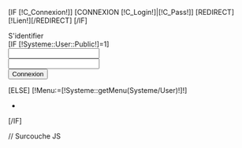 [IF [!C_Connexion!]]
	[CONNEXION [!C_Login!]|[!C_Pass!]]
	[REDIRECT][!Lien!][/REDIRECT]
[/IF]

<div class="EnteteComposant EnteteMonCompte">
	S'identifier
</div>

<div class="ContenuComposant ContenuComposantMonCompte">
	[IF [!Systeme::User::Public!]=1]
		<form action="/[!Lien!]" method="post">
			<div class="LigneForm">
				<input type="text" id="ComponentMonCompteLogin" name="C_Login" />
			</div>
			<div class="LigneForm">
				<input type="password" id="ComponentMonComptePass" name="C_Pass" />
			</div>
			<div class="LigneBoutons">
				<input type="submit" name="C_Connexion" value="Connexion" />
			</div>
		</form>
	[ELSE]
		[!Menu:=[!Systeme::getMenu(Systeme/User)!]!]
		<ul>
			<li></li>
		</ul>
	[/IF]
</div>

// Surcouche JS
<script type="text/javascript">
	window.addEvent('domready', function() {
		FieldDefaultText( $('ComponentMonCompteLogin'), 'Entrez votre adresse e-mail' );
		FieldDefaultText( $('ComponentMonComptePass'), 'Password' );
	});
</script><a href="../BlogNavigation/style.css"></a>